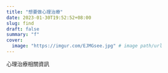 ```yaml
---
title: "想要做心理治療"
date: 2023-01-30T19:52:52+08:00
slug: find
draft: false
summary: "f"
cover:
  image: "https://imgur.com/EJMGsee.jpg" # image path/url
---
```


心理治療相關資訊
